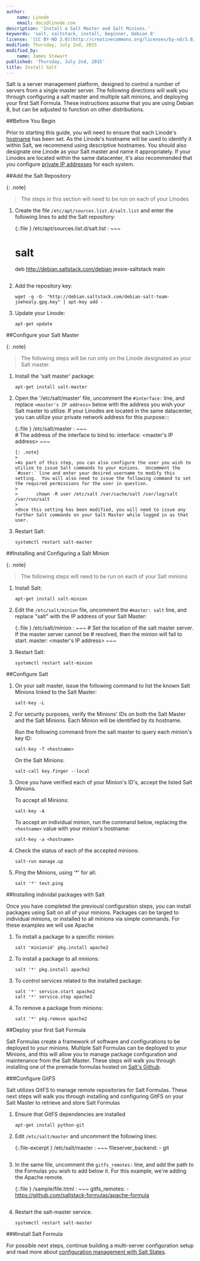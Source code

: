 ```yaml
---
author:
    name: Linode
    email: docs@linode.com
description: 'Install a Salt Master and Salt Minions.'
keywords: 'salt, saltstack, install, beginner, Debian 8'
license: '[CC BY-ND 3.0](http://creativecommons.org/licenses/by-nd/3.0/us/)'
modified: Thursday, July 2nd, 2015
modified_by:
    name: James Stewart
published: 'Thursday, July 2nd, 2015'
title: Install Salt
---
```


Salt is a server management platform, designed to control a number of servers from a single master server. The following directions will walk you through configuring a salt master and multiple salt minions, and deploying your first Salt Formula.  These instructions assume that you are using Debian 8, but can be adjusted to function on other distributions.

##Before You Begin

Prior to starting this guide, you will need to ensure that each Linode's [hostname](https://www.linode.com/docs/getting-started#setting-the-hostname) has been set. As the Linode's hostname will be used to identify it within Salt, we recommend using descriptive hostnames. You should also designate one Linode as your Salt master and name it appropriately. If your Linodes are located within the same datacenter, it's also recommended that you configure [private IP addresses](https://www.linode.com/docs/networking/remote-access#adding-private-ip-addresses) for each system.

##Add the Salt Repository

{: .note}
>
> The steps in this section will need to be run on each of your Linodes

1.  Create the file `/etc/apt/sources.list.d/salt.list` and enter the following lines to add the Salt repository: 
    
	{:.file }
	/etc/apt/sources.list.d/salt.list
	:  ~~~  
	   # salt
	   deb http://debian.saltstack.com/debian jessie-saltstack main
	   ~~~

2.  Add the repository key:
	
		wget -q -O- "http://debian.saltstack.com/debian-salt-team-joehealy.gpg.key" | apt-key add -

3.  Update your Linode:

        apt-get update

##Configure your Salt Master

{: .note}
>
> The following steps will be run only on the Linode designated as your Salt master.

1.  Install the 'salt master' package:

        apt-get install salt-master

2.  Open the '/etc/salt/master' file, uncomment the `#interface:` line, and replace `<master's IP address>` below with the address you wish your Salt master to utilize.  If your Linodes are located in the same datacenter, you can utilize your private network address for this purpose:::

    {:.file }
    /etc/salt/master 
    :   ~~~  
        # The address of the interface to bind to:
        interface: <master's IP address>
        ~~~

        {: .note}
        >
        >As part of this step, you can also configure the user you wish to utilize to issue Salt commands to your minions.  Uncomment the `#user:` line and enter your desired username to modify this setting.  You will also need to issue the following command to set the required permissions for the user in question.
        >
        >       chown -R user /etc/salt /var/cache/salt /var/log/salt /var/run/salt
        >       
        >Once this setting has been modified, you will need to issue any further Salt commands on your Salt Master while logged in as that user.


3.  Restart Salt:

        systemctl restart salt-master

##Installing and Configuring a Salt Minion

{: .note}
>
> The following steps will need to be run on each of your Salt minions

1.  Install Salt:

        apt-get install salt-minion
    
2.  Edit the `/etc/salt/minion` file, uncomment the `#master: salt` line, and replace "salt" with the IP address of your Salt Master:

    {:.file }
    /etc/salt/minion 
    :   ~~~ 
        # Set the location of the salt master server. If the master server cannot be
        # resolved, then the minion will fail to start. 
          master: <master's IP address>
        ~~~

3.  Restart Salt:

        systemctl restart salt-minion

##Configure Salt

1.  On your salt master, issue the following command to list the known Salt Minions linked to the Salt Master:

        salt-key -L

3.  For security purposes, verify the Minions' IDs on both the Salt Master and the Salt Minions. Each Minion will be identified by its hostname.
        
    Run the following command from the salt master to query each minion's key ID:

        salt-key -f <hostname>

    On the Salt Minions:

        salt-call key.finger --local

2.  Once you have verified each of your Minion's ID's, accept the listed Salt Minions.

    To accept all Minions:    

        salt-key -A

    To accept an individual minion, run the command below, replacing the `<hostname>` value with your minion's hostname:

        salt-key -a <hostname>

3.  Check the status of each of the accepted minions:

        salt-run manage.up

4.  Ping the Minions, using '*' for all:

        salt '*' test.ping

##Installing individal packages with Salt

Once you have completed the previousl configuration steps, you can install packages using Salt on all of your minions.  Packages can be targed to individual minions, or installed to all minions via simple commands.  For these examples we will use Apache

1.  To install a package to a specific minion:

        salt 'minionid' pkg.install apache2

2.  To install a package to all minions:

        salt '*' pkg.install apache2

3.  To control services related to the installed package:

        salt '*' service.start apache2
        salt '*' service.stop apache2

4.  To remove a package from minions:

        salt '*' pkg.remove apache2

##Deploy your first Salt Formula

Salt Formulas create a framework of software and configurations to be deployed to your minions.  Multiple Salt Formulas can be deployed to your Minions, and this will allow you to manage package configuration and maintenance from the Salt Master.  These steps will walk you through installing one of the premade formulas hosted on [Salt's Github](https://github.com/saltstack-formulas).

###Configure GitFS

Salt utilizes GitFS to manage remote repositories for Salt Formulas.  These next steps will walk you through installing and configuring GitFS on your Salt Master to retrieve and store Salt Formulas

1.  Ensure that GitFS dependencies are installed

        apt-get install python-git

2.  Edit `/etc/salt/master` and uncomment the following lines:

    {:.file-excerpt }
    /etc/salt/master
    : ~~~
      fileserver_backend:
        - git
      ~~~

3.  In the same file, uncomment the `gitfs_remotes:` line, and add the path to the Formulas you wish to add below it.  For this example, we're adding the Apache remote.

    {:.file }
    /sample/file.html
    : ~~~
      gitfs_remotes:
        - https://github.com/saltstack-formulas/apache-formula
      ~~~

4.  Restart the salt-master service.

        systemctl restart salt-master

###Install Salt Formula



For possible next steps, continue building a multi-server configuration setup and read more about [configuration management with Salt States](/docs/applications/salt/salt-states-apache-mysql-php-fail2ban).